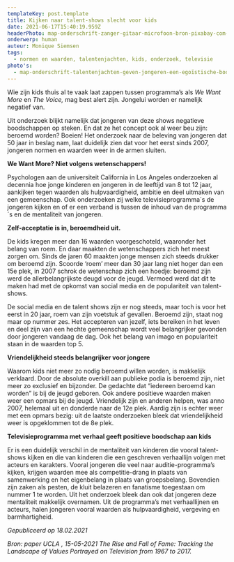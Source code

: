 ```yaml
---
templateKey: post.template
title: Kijken naar talent-shows slecht voor kids
date: 2021-06-17T15:40:19.959Z
headerPhoto: map-onderschrift-zanger-gitaar-microfoon-bron-pixabay-com-image-img-zanger-gitaar-microfoon-jpg
onderwerp: human
auteur: Monique Siemsen
tags:
  - normen en waarden, talentenjachten, kids, onderzoek, televisie
photo's:
  - map-onderschrift-talentenjachten-geven-jongeren-een-egoïstische-boodschap-mee-zo-blijkt-uit-onderzoek-bron-pixabay-com-image-img-kind-schermtijd-computer-jpg
---
```

Wie zijn kids thuis al te vaak laat zappen tussen programma’s als *We Want More* en *The Voice,* mag best alert zijn. Jongelui worden er namelijk negatief van.



Uit onderzoek blijkt namelijk dat jongeren van deze shows negatieve boodschappen op steken. En dat ze het concept ook al weer beu zijn: beroemd worden? Boeien! Het onderzoek naar de beleving van jongeren dat 50 jaar in beslag nam, laat duidelijk zien dat voor het eerst sinds 2007, jongeren normen en waarden weer in de armen sluiten.



**We Want More? Niet volgens wetenschappers!**

Psychologen aan de universiteit California in Los Angeles onderzoeken al decennia hoe jonge kinderen en jongeren in de leeftijd van 8 tot 12 jaar, aankijken tegen waarden als hulpvaardigheid, ambitie en deel uitmaken van een gemeenschap. Ook onderzoeken zij welke televisieprogramma´s de jongeren kijken en of er een verband is tussen de inhoud van de programma´s en de mentaliteit van jongeren.



**Zelf-acceptatie is in, beroemdheid uit.**

De kids kregen meer dan 16 waarden voorgeschoteld, waaronder het belang van roem. En daar maakten de wetenschappers zich het meest zorgen om. Sinds de jaren 60 maakten jonge mensen zich steeds drukker om beroemd zijn. Scoorde ‘roem’ meer dan 30 jaar lang niet hoger dan een 15e plek, in 2007 schrok de wetenschap zich een hoedje: beroemd zijn werd de allerbelangrijkste deugd voor de jeugd. Vermoed werd dat dit te maken had met de opkomst van social media en de populariteit van talent-shows.

De social media en de talent shows zijn er nog steeds, maar toch is voor het eerst in 20 jaar, roem van zijn voetstuk af gevallen. Beroemd zijn, staat nog maar op nummer zes. Het accepteren van jezelf, iets bereiken in het leven en deel zijn van een hechte gemeenschap wordt veel belangrijker gevonden door jongeren vandaag de dag. Ook het belang van imago en populariteit staan in de waarden top 5.



**Vriendelijkheid steeds belangrijker voor jongere**

Waarom kids niet meer zo nodig beroemd willen worden, is makkelijk verklaard. Door de absolute overkill aan publieke podia is beroemd zijn, niet meer zo exclusief en bijzonder. De gedachte dat “iedereen beroemd kan worden” is bij de jeugd geboren. Ook andere positieve waarden maken weer een opmars bij de jeugd. Vriendelijk zijn en anderen helpen, was anno 2007, helemaal uit en donderde naar de 12e plek. Aardig zijn is echter weer met een opmars bezig: uit de laatste onderzoeken bleek dat vriendelijkheid weer is opgeklommen tot de 8e plek.



**Televisieprogramma met verhaal geeft positieve boodschap aan kids**

Er is een duidelijk verschil in de mentaliteit van kinderen die vooral talent-shows kijken en die van kinderen die een geschreven verhaallijn volgen met acteurs en karakters. Vooral jongeren die veel naar auditie-programma’s kijken, krijgen waarden mee als competitie-drang in plaats van samenwerking en het eigenbelang in plaats van groepsbelang. Bovendien zijn zaken als pesten, de kluit belazeren en fanatisme toegestaan om nummer 1 te worden. Uit het onderzoek bleek dan ook dat jongeren deze mentaliteit makkelijk overnamen. Uit de programma’s met verhaallijnen en acteurs, halen jongeren vooral waarden als hulpvaardigheid, vergeving en barmhartigheid.  



*Gepubliceerd op 18.02.2021*

*Bron: paper UCLA , 15-05-2021 The Rise and Fall of Fame: Tracking the Landscape of Values Portrayed on Television from 1967 to 2017.*